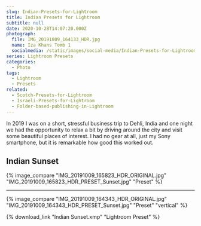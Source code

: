 ```yaml
---
slug: Indian-Presets-for-Lightroom
title: Indian Presets for Lightroom
subtitle: null
date: 2020-10-28T14:07:20.000Z
photograph:
  file: IMG_20191009_164133_HDR.jpg
  name: Iza Khans Tomb 1
  socialmedia: /static/images/social-media/Indian-Presets-for-Lightroom.png
series: Lightroom Presets
categories:
  - Photo
tags:
  - Lightroom
  - Presets
related:
  - Scotch-Presets-for-Lightroom
  - Israeli-Presets-for-Lightroom
  - Folder-based-publishing-in-Lightroom
---
```


In 2019 I was on a short, stressful business trip to Dehli, India and one night we had the opportunity to relax a bit by driving around the city and visit some beautiful places of interest. I had no gear at all, just my Sony smartphone, but it is remarkable how good this worked out.

<!-- more -->

## Indian Sunset

{% image_compare
  "IMG_20191009_165823_HDR_ORIGINAL.jpg"
  "IMG_20191009_165823_HDR_PRESET_Sunset.jpg"
  "Preset"
%}

---

{% image_compare
  "IMG_20191009_164343_HDR_ORIGINAL.jpg"
  "IMG_20191009_164343_HDR_PRESET_Sunset.jpg"
  "Preset"
  "vertical"
%}

{% download_link "Indian Sunset.xmp" "Lightroom Preset" %}
